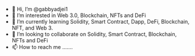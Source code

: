 - 👋 Hi, I’m @gabbyadjei1
- 👀 I’m interested in Web 3.0, Blockchain, NFTs and DeFi
- 🌱 I’m currently learning Solidity, Smart Contract, Dapp, DeFi, Blockchain, NFT, and Web 3.
- 💞️ I’m looking to collaborate on Solidity, Smart Contract, Blockchain, NFTs and DeFi
- 📫 How to reach me .......

<!---
gabbyadjei1/gabbyadjei1 is a ✨ special ✨ repository because its `README.md` (this file) appears on your GitHub profile.
You can click the Preview link to take a look at your changes.
--->
